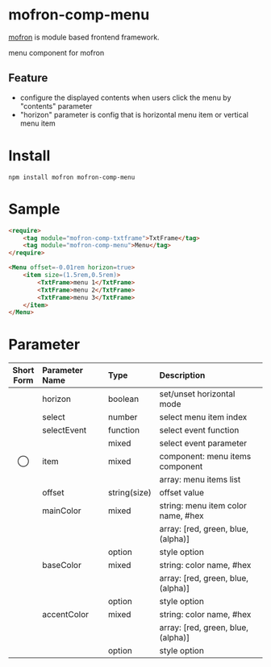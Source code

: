 # mofron-comp-menu
[mofron](https://mofron.github.io/mofron/) is module based frontend framework.

menu component for mofron 

## Feature
 - configure the displayed contents when users click the menu by "contents" parameter
 - "horizon" parameter is config that is horizontal menu item or vertical menu item

# Install
```
npm install mofron mofron-comp-menu
```

# Sample
```html
<require>
    <tag module="mofron-comp-txtframe">TxtFrame</tag>
    <tag module="mofron-comp-menu">Menu</tag>
</require>

<Menu offset=-0.01rem horizon=true>
    <item size=(1.5rem,0.5rem)>
        <TxtFrame>menu 1</TxtFrame>
        <TxtFrame>menu 2</TxtFrame>
        <TxtFrame>menu 3</TxtFrame>
    </item>
</Menu>
```

# Parameter

| Short<br>Form | Parameter Name | Type | Description |
|:-------------:|:---------------|:-----|:------------|
| | horizon | boolean | set/unset horizontal mode |
| | select | number | select menu item index |
| | selectEvent | function | select event function |
| | | mixed | select event parameter |
| ◯  | item | mixed | component: menu items component |
| | | | array: menu items list |
| | offset | string(size) | offset value |
| | mainColor | mixed | string: menu item color name, #hex |
| | | | array: [red, green, blue, (alpha)] |
| | | option | style option |
| | baseColor | mixed | string: color name, #hex |
| | | | array: [red, green, blue, (alpha)] |
| | | option | style option |
| | accentColor | mixed | string: color name, #hex |
| | | | array: [red, green, blue, (alpha)] |
| | | option | style option |

